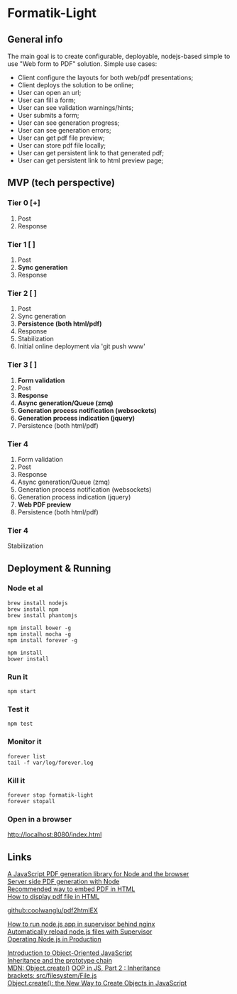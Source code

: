 Formatik-Light
==============

General info
------------
The main goal is to create configurable, deployable, nodejs-based simple to use "Web form to PDF" solution.
Simple use cases:

 - Client configure the layouts for both web/pdf presentations;
 - Client deploys the solution to be online;
 - User can open an url;
 - User can fill a form;
 - User can see validation warnings/hints;
 - User submits a form;
 - User can see generation progress;
 - User can see generation errors;
 - User can get pdf file preview;
 - User can store pdf file locally;
 - User can get persistent link to that generated pdf;
 - User can get persistent link to html preview page;

MVP (tech perspective)
----------------------
### Tier 0 [+]
 1. Post
 2. Response

### Tier 1 [ ]
 1. Post
 2. **Sync generation**
 3. Response

### Tier 2 [ ]
1. Post
2. Sync generation
3. **Persistence (both html/pdf)**
4. Response
5. Stabilization
6. Initial online deployment via 'git push www'

### Tier 3 [ ]
1. **Form validation**
2. Post
3. **Response**
4. **Async generation/Queue (zmq)**
5. **Generation process notification (websockets)**
6. **Generation process indication (jquery)**
7. Persistence (both html/pdf)

### Tier 4
1. Form validation
2. Post
3. Response
4. Async generation/Queue (zmq)
5. Generation process notification (websockets)
6. Generation process indication (jquery)
7. **Web PDF preview**
8. Persistence (both html/pdf)

### Tier 4
 Stabilization

Deployment & Running
--------------------

### Node et al

    brew install nodejs
    brew install npm
    brew install phantomjs

    npm install bower -g
    npm install mocha -g
    npm install forever -g

    npm install
    bower install

### Run it

    npm start

### Test it

    npm test

### Monitor it

    forever list
    tail -f var/log/forever.log

### Kill it

    forever stop formatik-light
    forever stopall

### Open in a browser

[http://localhost:8080/index.html](http://localhost:8080/index.html)


Links
-----
[A JavaScript PDF generation library for Node and the browser](http://pdfkit.org/)  
[Server side PDF generation with Node](http://www.feedhenry.com/server-side-pdf-generation-node-js/)  
[Recommended way to embed PDF in HTML](http://stackoverflow.com/questions/291813/recommended-way-to-embed-pdf-in-html)  
[How to display pdf file in HTML](http://stackoverflow.com/questions/17784037/how-to-display-pdf-file-in-html)  

[github:coolwanglu/pdf2htmlEX](https://github.com/coolwanglu/pdf2htmlEX)  

[How to run node.js app in supervisor behind nginx](https://scottlinux.com/2014/08/27/how-to-run-node-js-app-in-supervisor-behind-nginx-on-debian-wheezy/)  
[Automatically reload node.js files with Supervisor](http://www.jblotus.com/2011/06/18/automatically-reload-node-js-files-with-supervisor/)  
[Operating Node.js in Production](http://blog.risingstack.com/operating-node-in-production/)  

[Introduction to Object-Oriented JavaScript](https://developer.mozilla.org/en-US/docs/Web/JavaScript/Introduction_to_Object-Oriented_JavaScript)  
[Inheritance and the prototype chain](https://developer.mozilla.org/en-US/docs/Web/JavaScript/Inheritance_and_the_prototype_chain)  
[MDN:  Object.create()](https://developer.mozilla.org/ru/docs/Web/JavaScript/Reference/Global_Objects/Object/create)
[OOP in JS, Part 2 : Inheritance](http://phrogz.net/JS/classes/OOPinJS2.html)  
[brackets: src/filesystem/File.js](https://github.com/adobe/brackets/blob/master/src/filesystem/File.js)  
[Object.create(): the New Way to Create Objects in JavaScript](http://www.htmlgoodies.com/beyond/javascript/object.create-the-new-way-to-create-objects-in-javascript.html)  
